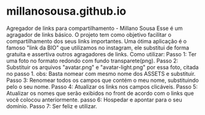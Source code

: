 # millanosousa.github.io
Agregador de links para compartilhamento - Millano Sousa
Esse é um agragador de links básico. O projeto tem como objetivo facilitar o compartilhamento dos seus links importantes.
Uma ótima aplicação é o famoso "link da BIO" que utilizamos no instagram, ele substitui de forma gratuita e assertiva outros agragadores de links.
Como utilizar:
Passo 1: Ter uma foto no formato redondo com fundo transparete(png).
Passo 2: Substituir os arquivos "avatar.png" e "avatar-light.png" por essa foto, citada no passo 1. obs: Basta nomear com mesmo nome dos ASSETS e substituir. 
Passo 3: Renomear todos os campos que contém o meu nome, substituindo pelo o seu nome.
Passo 4: Atualizar os links nos campos clicáveis.
Passo 5: Atualizar os nomes que serão exibidos no front de acordo com o links que você colocou anteriormente.
passo 6: Hospedar e apontar para o seu domínio.
Passo 7: Ser feliz e utilizar. 
